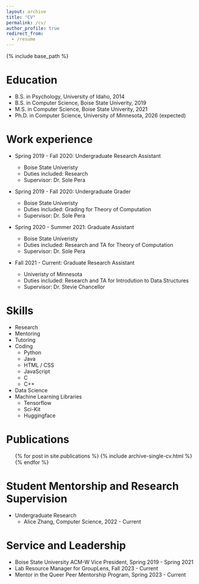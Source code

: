 ```yaml
---
layout: archive
title: "CV"
permalink: /cv/
author_profile: true
redirect_from:
  - /resume
---
```


{% include base_path %}

Education
======
* B.S. in Psychology, University of Idaho, 2014
* B.S. in Computer Science, Boise State Univerity, 2019
* M.S. in Computer Science, Boise State Univerity, 2021
* Ph.D. in Computer Science, University of Minnesota, 2026 (expected)

Work experience
======
* Spring 2019 - Fall 2020: Undergraduate Research Assistant
  * Boise State Univeristy
  * Duties included: Research
  * Supervisor: Dr. Sole Pera

* Spring 2019 - Fall 2020: Undergraduate Grader
  * Boise State Univeristy
  * Duties included: Grading for Theory of Computation
  * Supervisor: Dr. Sole Pera

* Spring 2020 - Summer 2021: Graduate Assistant
  * Boise State Univeristy
  * Duties included: Research and TA for Theory of Computation
  * Supervisor: Dr. Sole Pera

* Fall 2021 - Current: Graduate Research Assistant
  * Univeristy of Minnesota
  * Duties included: Research and TA for Introdution to Data Structures
  * Supervisor: Dr. Stevie Chancellor
  
Skills
======
* Research
* Mentoring
* Tutoring
* Coding
  * Python
  * Java
  * HTML / CSS
  * JavaScript
  * C
  * C++
* Data Science
* Machine Learning Libraries
  * Tensorflow
  * Sci-Kit
  * Huggingface

Publications
======
  <ul>{% for post in site.publications %}
    {% include archive-single-cv.html %}
  {% endfor %}</ul>
  
Student Mentorship and Research Supervision
======
* Undergraduate Research
  * Alice Zhang, Computer Science, 2022 - Current

Service and Leadership
======
* Boise State University ACM-W Vice President, Spring 2019 - Spring 2021
* Lab Resource Manager for GroupLens, Fall 2023 - Current
* Mentor in the Queer Peer Mentorship Program, Spring 2023 - Current


